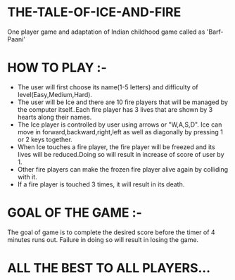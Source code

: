 # THE-TALE-OF-ICE-AND-FIRE
One player game and adaptation of Indian childhood game called as 'Barf-Paani'

# HOW TO PLAY :-
- The user will first choose its name(1-5 letters) and difficulty of level(Easy,Medium,Hard).
- The user will be Ice and there are 10 fire players that will be managed by the computer itself..Each fire player has 3 lives that are shown by 3 hearts along their names.
- The Ice player is controlled by user using arrows or "W,A,S,D". Ice can move in forward,backward,right,left as well as diagonally by pressing 1 or 2 keys together.
- When Ice touches a fire player, the fire player will be freezed and its lives will be reduced.Doing so will result in increase of score of user by 1.
- Other fire players can make the frozen fire player alive again by colliding with it.
- If a fire player is touched 3 times, it will result in its death.

# GOAL OF THE GAME :-
The goal of game is to complete the desired score before the timer of 4 minutes runs out. Failure in doing so will result in losing the game.

# ALL THE BEST TO ALL PLAYERS...
